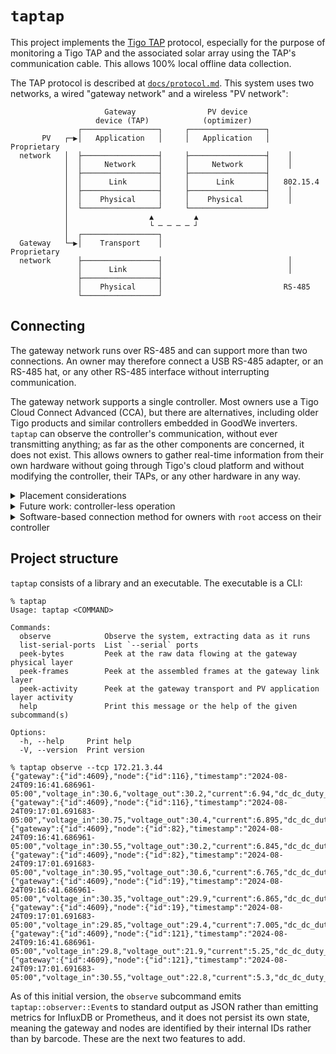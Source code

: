 # `taptap`

This project implements the [Tigo TAP](https://www.tigoenergy.com/product/tigo-access-point) protocol, especially for
the purpose of monitoring a Tigo TAP and the associated solar array using the TAP's communication cable. This allows
100% local offline data collection.

The TAP protocol is described at [`docs/protocol.md`](https://github.com/willglynn/taptap/blob/master/docs/protocol.md).
This system uses two networks, a wired "gateway network" and a wireless "PV network":

```text
                     Gateway                PV device
                   device (TAP)            (optimizer)
               ┌─────────────────┐     ┌─────────────────┐
       PV   ┌─▶│   Application   │     │   Application   │   Proprietary
  network   │  ├─────────────────┤     ├─────────────────┤    │
            │  │     Network     │     │     Network     │    │
            │  ├─────────────────┤     ├─────────────────┤
            │  │      Link       │     │      Link       │   802.15.4
            │  ├─────────────────┤     ├─────────────────┤    │
            │  │    Physical     │     │    Physical     │    │
            │  └─────────────────┘     └─────────────────┘
            │                  ▲         ▲
            │                  └ ─ ─ ─ ─ ┘
            │  ┌─────────────────┐
  Gateway   └─▶│    Transport    │                           Proprietary
  network      ├─────────────────┤                            │
               │      Link       │                            │
               ├─────────────────┤
               │    Physical     │                           RS-485
               └─────────────────┘
```

## Connecting

The gateway network runs over RS-485 and can support more than two connections. An owner may therefore connect a USB
RS-485 adapter, or an RS-485 hat, or any other RS-485 interface without interrupting communication.

The gateway network supports a single controller. Most owners use a Tigo Cloud Connect Advanced (CCA), but there are
alternatives, including older Tigo products and similar controllers embedded in GoodWe inverters. `taptap` can observe
the controller's communication, without ever transmitting anything; as far as the other components are concerned, it
does not exist. This allows owners to gather real-time information from their own hardware without going through Tigo's
cloud platform and without modifying the controller, their TAPs, or any other hardware in any way.

<details>
<summary>Placement considerations</summary>
<p>This system uses a 4-wire bus: ground (– or ⏚), power (+), A, and B. These wires are intended to run from the
controller to a TAP, and possibly to another TAP, and so on. The A and B wires carry RS-485 signals. Tigo recommends
putting a 120Ω resistor on the last TAP's A and B wires to terminate the far end of the bus, and they built a 120Ω
resistor into the controller to terminate the near end of the bus.</p>

<p>If you are adding a monitoring device to an existing install, it would be best to move the controller's A and B wires
to the monitoring device, and then to run new wires from there to the controller. Having said that, it should be fine to
connect short wires from the controller's A and B terminals to the monitoring device, especially if you plan never to
transmit. (Your monitoring device may also have a "ground" or "reference" terminal, which should go to the controller's
gateway ⏚ ground.) In either case, make sure the RS-485 interface you're adding does not include a third termination
resistor. The bus should always be terminated at the controller and at the furthest away TAP.</p>

```text
┌─────────────────────────────────────┐      ┌────────────────────────────┐
│                 CCA                 │      │            TAP             │
│                                     │      │                            │
│ AUX  RS485-1  GATEWAY  RS485-2 POWER│      │                    ┌~┐     │
│┌─┬─┐ ┌─┬─┬─┐ ┌─┬─┬─┬─┐ ┌─┬─┬─┐ ┌─┬─┐│      │   ┌─┬─┬─┬─┐   ┌─┬─┬│┬│┐    │
││/│_│ │-│B│A│ │-│+│B│A│ │-│B│A│ │-│+││      │   │-│+│B│A│   │-│+│B│A│    │
│└─┴─┘ └─┴─┴─┘ └│┴│┴│┴│┘ └─┴─┴─┘ └─┴─┘│      │   └│┴│┴│┴│┘   └─┴─┴─┴─┘    │
└───────────────│─│─│─│───────────────┘      └────│─│─│─│─────────────────┘
                │ │ │ │                           │ │ │ │
                │ │ │ ┃───────────────────────────│─│─│─┘
                │ │ ┃─┃───────────────────────────│─│─┘
                │ └─┃─┃───────────────────────────│─┘
                ┃───┃─┃───────────────────────────┘
                ┗━┓ ┃ ┃
              ┌───┃─┃─┃───┐
              │  ┌┃┬┃┬┃┐  │
              │  │-│B│A│  │
              │  └─┴─┴─┘  │
              │  Monitor  │
              └───────────┘
```

</details>

<details>
<summary>Future work: controller-less operation</summary>
<p>In the absence of another controller, <code>taptap</code> could request PV packets from the gateway(s) itself. The
gateway and PV modules appear to function autonomously after configuration, so for a fully commissioned system,
receiving PV packets from the gateway without ever transmitting anything to the modules would likely be sufficient for
monitoring.</p>
</details>

<details>
<summary>Software-based connection method for owners with <code>root</code> access on their controller</summary>
<p>Some owners have <code>root</code> access on their controller. These owners could install
<a href="https://github.com/willglynn/tcpserial_hook"><code>tcpserial_hook</code></a> on their controller to make the
serial data available over the LAN, including to <code>taptap</code>, without physically adding another RS-485
interface.</p>
<p>This method has several disadvantages: it requires <code>root</code> access, it requires (reversibly) modifying the
files on the controller, it might stop working in future firmware updates, it only works when the controller is working,
etc. It is a fast way to get started for some users, but consider wiring in a separate RS-485 interface instead.</p>
</details>

## Project structure

`taptap` consists of a library and an executable. The executable is a CLI:

```console
% taptap
Usage: taptap <COMMAND>

Commands:
  observe            Observe the system, extracting data as it runs
  list-serial-ports  List `--serial` ports
  peek-bytes         Peek at the raw data flowing at the gateway physical layer
  peek-frames        Peek at the assembled frames at the gateway link layer
  peek-activity      Peek at the gateway transport and PV application layer activity
  help               Print this message or the help of the given subcommand(s)

Options:
  -h, --help     Print help
  -V, --version  Print version

% taptap observe --tcp 172.21.3.44
{"gateway":{"id":4609},"node":{"id":116},"timestamp":"2024-08-24T09:16:41.686961-05:00","voltage_in":30.6,"voltage_out":30.2,"current":6.94,"dc_dc_duty_cycle":1.0,"temperature":26.8,"rssi":132}
{"gateway":{"id":4609},"node":{"id":116},"timestamp":"2024-08-24T09:17:01.691683-05:00","voltage_in":30.75,"voltage_out":30.4,"current":6.895,"dc_dc_duty_cycle":1.0,"temperature":26.8,"rssi":132}
{"gateway":{"id":4609},"node":{"id":82},"timestamp":"2024-08-24T09:16:41.686961-05:00","voltage_in":30.55,"voltage_out":30.2,"current":6.845,"dc_dc_duty_cycle":1.0,"temperature":29.3,"rssi":147}
{"gateway":{"id":4609},"node":{"id":82},"timestamp":"2024-08-24T09:17:01.691683-05:00","voltage_in":30.95,"voltage_out":30.6,"current":6.765,"dc_dc_duty_cycle":1.0,"temperature":29.3,"rssi":147}
{"gateway":{"id":4609},"node":{"id":19},"timestamp":"2024-08-24T09:16:41.686961-05:00","voltage_in":30.35,"voltage_out":29.9,"current":6.865,"dc_dc_duty_cycle":1.0,"temperature":28.7,"rssi":147}
{"gateway":{"id":4609},"node":{"id":19},"timestamp":"2024-08-24T09:17:01.691683-05:00","voltage_in":29.85,"voltage_out":29.4,"current":7.005,"dc_dc_duty_cycle":1.0,"temperature":28.7,"rssi":147}
{"gateway":{"id":4609},"node":{"id":121},"timestamp":"2024-08-24T09:16:41.686961-05:00","voltage_in":29.8,"voltage_out":21.9,"current":5.25,"dc_dc_duty_cycle":0.7607843137254902,"temperature":29.8,"rssi":120}
{"gateway":{"id":4609},"node":{"id":121},"timestamp":"2024-08-24T09:17:01.691683-05:00","voltage_in":30.55,"voltage_out":22.8,"current":5.3,"dc_dc_duty_cycle":0.7725490196078432,"temperature":29.8,"rssi":120}
```

As of this initial version, the `observe` subcommand emits `taptap::observer::Event`s to standard output as JSON rather
than emitting metrics for InfluxDB or Prometheus, and it does not persist its own state, meaning the gateway and nodes
are identified by their internal IDs rather than by barcode. These are the next two features to add.
